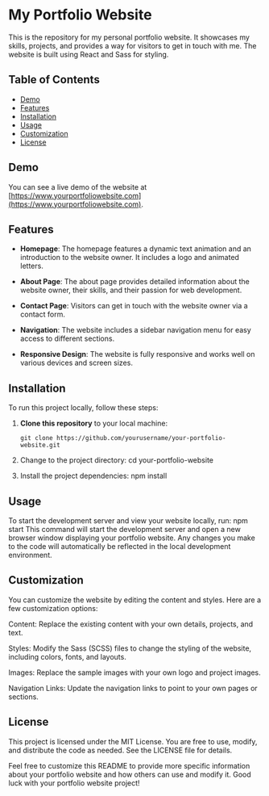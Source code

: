 # My Portfolio Website

This is the repository for my personal portfolio website. It showcases my skills, projects, and provides a way for visitors to get in touch with me. The website is built using React and Sass for styling.

## Table of Contents

- [Demo](#demo)
- [Features](#features)
- [Installation](#installation)
- [Usage](#usage)
- [Customization](#customization)
- [License](#license)

## Demo

You can see a live demo of the website at [https://www.yourportfoliowebsite.com](https://www.yourportfoliowebsite.com).

## Features

- **Homepage**: The homepage features a dynamic text animation and an introduction to the website owner. It includes a logo and animated letters.

- **About Page**: The about page provides detailed information about the website owner, their skills, and their passion for web development.

- **Contact Page**: Visitors can get in touch with the website owner via a contact form.

- **Navigation**: The website includes a sidebar navigation menu for easy access to different sections.

- **Responsive Design**: The website is fully responsive and works well on various devices and screen sizes.

## Installation

To run this project locally, follow these steps:

1. **Clone this repository** to your local machine:

   ```shell
   git clone https://github.com/yourusername/your-portfolio-website.git

2. Change to the project directory:
cd your-portfolio-website

3. Install the project dependencies:
npm install

## Usage
To start the development server and view your website locally, run:
npm start
This command will start the development server and open a new browser window displaying your portfolio website. Any changes you make to the code will automatically be reflected in the local development environment.

## Customization
You can customize the website by editing the content and styles. Here are a few customization options:

Content: Replace the existing content with your own details, projects, and text.

Styles: Modify the Sass (SCSS) files to change the styling of the website, including colors, fonts, and layouts.

Images: Replace the sample images with your own logo and project images.

Navigation Links: Update the navigation links to point to your own pages or sections.

## License
This project is licensed under the MIT License. You are free to use, modify, and distribute the code as needed. See the LICENSE file for details.

Feel free to customize this README to provide more specific information about your portfolio website and how others can use and modify it. Good luck with your portfolio website project!
